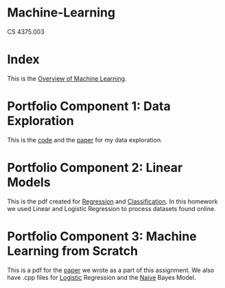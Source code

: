 # Machine-Learning
CS 4375.003

# Index

This is the [Overview of Machine Learning](https://github.com/isabelleKirby/Machine-Learning/blob/main/Overview.pdf).

# Portfolio Component 1: Data Exploration

This is the [code](https://github.com/isabelleKirby/Machine-Learning/blob/main/Assignment%201.cpp) and the [paper](https://github.com/isabelleKirby/Machine-Learning/blob/main/Assignment%201%20Paper.docx) for my data exploration.

# Portfolio Component 2: Linear Models

This is the pdf created for [Regression](https://github.com/isabelleKirby/Machine-Learning/blob/main/Linear%20Models/Regression.pdf) and [Classification](https://github.com/isabelleKirby/Machine-Learning/blob/main/Linear%20Models/Classification.pdf). In this homework we used Linear and Logistic Regression to process datasets found online.

# Portfolio Component 3: Machine Learning from Scratch

This is a pdf for the [paper](https://github.com/isabelleKirby/Machine-Learning/blob/main/ML%20Algorithms%20from%20Scratch/Machine%20Learning%20with%20C%2B%2B.pdf) we wrote as a part of this assignment. We also have .cpp files for [Logistic](https://github.com/isabelleKirby/Machine-Learning/blob/main/ML%20Algorithms%20from%20Scratch/LogisticRegression.cpp) Regression and the [Naive](https://github.com/isabelleKirby/Machine-Learning/blob/main/ML%20Algorithms%20from%20Scratch/NaiveBayes.cpp) Bayes Model.
